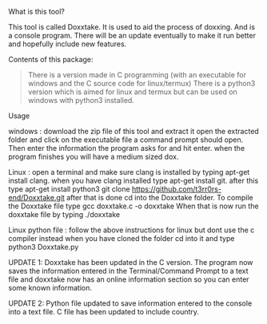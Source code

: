 
What is this tool?

This tool is called Doxxtake. It is used to aid the process of doxxing. And is a console program.
There will be an update eventually to make it run better and hopefully include new features.

Contents of this package:

> There is a version made in C programming (with an executable for windows and the C source code for linux/termux)
> There is a python3 version which is aimed for linux and termux but can be used on windows with python3 installed.

Usage

windows : download the zip file of this tool and extract it
          open the extracted folder and click on the executable file
          a command prompt should open. Then enter the information the
	  program asks for and hit enter.
	  when the program finishes you will have a medium sized dox.

Linux :   open a terminal and make sure clang is installed by typing
          apt-get install clang. 
	  when you have clang installed type apt-get install git.
	  after this type apt-get install python3
	  git clone https://github.com/t3rr0rs-end/Doxxtake.git
	  after that is done cd into the Doxxtake folder.
	  To compile the Doxxtake file type gcc doxxtake.c -o doxxtake
	  When that is 
	  now run the doxxtake file by typing ./doxxtake
	  
Linux python file : follow the above instructions for linux but dont use the c compiler
		    instead when you have cloned the folder cd into it and type
		    python3 Doxxtake.py
		    
UPDATE 1: Doxxtake has been updated in the C version. The program now saves the information entered in the Terminal/Command Prompt to a text file and doxxtake now has an online information section so you can enter some known information.

UPDATE 2: Python file updated to save information entered to the console into a text file. C file has been updated to include country.
